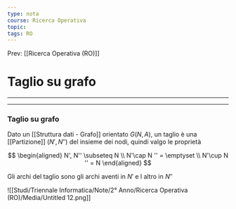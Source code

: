 ```yaml
---
type: nota
course: Ricerca Operativa
topic: 
tags: RO
---
```


Prev: [[Ricerca Operativa (RO)]]

# Taglio su grafo
---


---

### Taglio su grafo

Dato un [[Struttura dati - Grafo]] orientato $G(N,A)$, un taglio è una [[Partizione]] $(N',N'')$ del insieme dei nodi, quindi valgo le proprietà

$$
\begin{aligned} 
N', N'' \subseteq N \\
N'\cap N '' = \emptyset \\
N'\cup N '' = N
\end{aligned}
$$

Gli archi del taglio sono gli archi aventi in $N'$ e l altro in $N''$

![[Studi/Triennale Informatica/Note/2° Anno/Ricerca Operativa (RO)/Media/Untitled 12.png]]